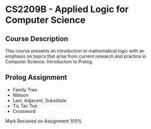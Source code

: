 # CS2209B - Applied Logic for Computer Science

## Course Description
This course presents an introduction to mathematical logic with an emphasis on topics that arise from current research and practice in Computer Science. Introduction to Prolog

## Prolog Assignment
- Family Tree
- Watson
- Last, Adjacent, Substitute
- Tic Tac Toe
- Crossword

Mark Recieved on Assignment 100%
